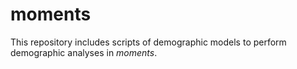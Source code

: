 # moments
This repository includes scripts of demographic models to perform demographic analyses in *moments*. 
